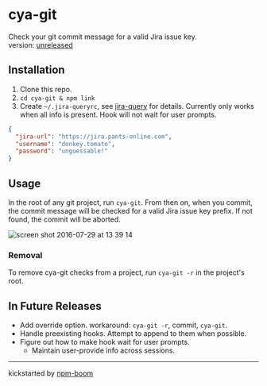 # cya-git

Check your git commit message for a valid Jira issue key.  
version: [unreleased][CHANGELOG]

## Installation

1. Clone this repo.
2. `cd cya-git & npm link`
3. Create `~/.jira-queryrc`, see [jira-query] for details.  Currently only works
when all info is present.  Hook will not wait for user prompts.

```json
{
  "jira-url": "https://jira.pants-online.com",
  "username": "donkey.tomato",
  "password": "unguessable!"
}
```

## Usage

In the root of any git project, run `cya-git`.  From then on, when you commit,
the commit message will be checked for a valid Jira issue key prefix.  If not
found, the commit will be aborted.

![screen shot 2016-07-29 at 13 39 14](https://cloud.githubusercontent.com/assets/1720010/17259675/3b705926-5592-11e6-90c1-e890288d5c1d.png)

### Removal

To remove cya-git checks from a project, run `cya-git -r` in the project's root.

## In Future Releases

* Add override option.  workaround: `cya-git -r`, commit, `cya-git`.
* Handle preexisting hooks.  Attempt to append to them when possible.
* Figure out how to make hook wait for user prompts.
  * Maintain user-provide info across sessions.











---
kickstarted by [npm-boom][npm-boom]

[npm-boom]: https://github.com/reergymerej/npm-boom
[jira-query]: https://github.com/reergymerej/jira-query#runtime-config
[CHANGELOG]: CHANGELOG.md
